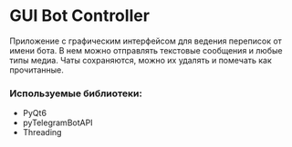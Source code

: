 # GUI Bot Controller

Приложение с графическим интерфейсом для ведения переписок от имени бота. В нем можно отправлять текстовые сообщения и любые типы медиа. Чаты сохраняются, можно их удалять и помечать как прочитанные.

### Используемые библиотеки:
- PyQt6
- pyTelegramBotAPI
- Threading
